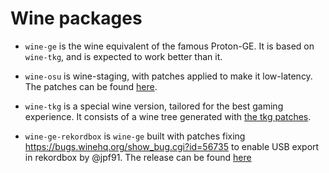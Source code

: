 # Wine packages

* `wine-ge` is the wine equivalent of the famous Proton-GE. It is based on
`wine-tkg`, and is expected to work better than it.

* `wine-osu` is wine-staging, with patches applied to make it low-latency.
The patches can be found
[here](https://drive.google.com/drive/folders/17MVlyXixv7uS3JW4B-H8oS4qgLn7eBw5).

* `wine-tkg` is a special wine version, tailored for the best gaming experience.
It consists of a wine tree generated with
[the tkg patches](https://github.com/Frogging-Family/wine-tkg-git).

* `wine-ge-rekordbox` is `wine-ge` built with patches fixing https://bugs.winehq.org/show_bug.cgi?id=56735
to enable USB export in rekordbox by @jpf91. The release can be found
[here](https://github.com/jpf91/proton-wine/releases/tag/rekordbox_1)